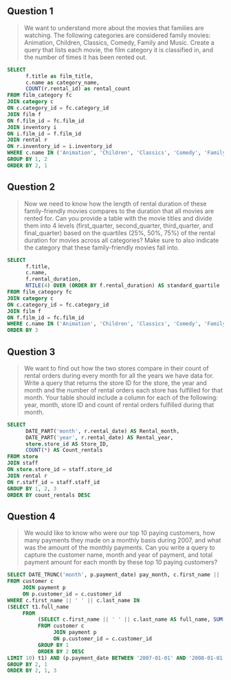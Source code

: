 ## Question 1
> We want to understand more about the movies that families are watching. The following categories are considered family movies: Animation, Children, Classics, Comedy, Family and Music. Create a query that lists each movie, the film category it is classified in, and the number of times it has been rented out.

```sql
SELECT 
      f.title as film_title, 
      c.name as category_name, 
      COUNT(r.rental_id) as rental_count
FROM film_category fc
JOIN category c
ON c.category_id = fc.category_id
JOIN film f
ON f.film_id = fc.film_id
JOIN inventory i
ON i.film_id = f.film_id
JOIN rental r 
ON r.inventory_id = i.inventory_id
WHERE c.name IN ('Animation', 'Children', 'Classics', 'Comedy', 'Family', 'Music')
GROUP BY 1, 2
ORDER BY 2, 1
```

## Question 2
> Now we need to know how the length of rental duration of these family-friendly movies compares to the duration that all movies are rented for. Can you provide a table with the movie titles and divide them into 4 levels (first_quarter, second_quarter, third_quarter, and final_quarter) based on the quartiles (25%, 50%, 75%) of the rental duration for movies across all categories? Make sure to also indicate the category that these family-friendly movies fall into.

```sql
SELECT 
      f.title, 
      c.name, 
      f.rental_duration, 
      NTILE(4) OVER (ORDER BY f.rental_duration) AS standard_quartile
FROM film_category fc
JOIN category c
ON c.category_id = fc.category_id
JOIN film f
ON f.film_id = fc.film_id
WHERE c.name IN ('Animation', 'Children', 'Classics', 'Comedy', 'Family', 'Music')
ORDER BY 3
```

## Question 3
> We want to find out how the two stores compare in their count of rental orders during every month for all the years we have data for. Write a query that returns the store ID for the store, the year and month and the number of rental orders each store has fulfilled for that month. Your table should include a column for each of the following: year, month, store ID and count of rental orders fulfilled during that month.

```sql
SELECT
      DATE_PART('month', r.rental_date) AS Rental_month,   
      DATE_PART('year', r.rental_date) AS Rental_year, 
      store.store_id AS Store_ID, 
      COUNT(*) AS Count_rentals
FROM store
JOIN staff
ON store.store_id = staff.store_id
JOIN rental r
ON r.staff_id = staff.staff_id
GROUP BY 1, 2, 3
ORDER BY count_rentals DESC
```

## Question 4
> We would like to know who were our top 10 paying customers, how many payments they made on a monthly basis during 2007, and what was the amount of the monthly payments. Can you write a query to capture the customer name, month and year of payment, and total payment amount for each month by these top 10 paying customers?

```sql
SELECT DATE_TRUNC('month', p.payment_date) pay_month, c.first_name || ' ' || c.last_name AS full_name, COUNT(p.amount) AS pay_countpermon, SUM(p.amount) AS pay_amount
FROM customer c
     JOIN payment p
     ON p.customer_id = c.customer_id
WHERE c.first_name || ' ' || c.last_name IN
(SELECT t1.full_name
     FROM
          (SELECT c.first_name || ' ' || c.last_name AS full_name, SUM(p.amount) as amount_total
          FROM customer c
               JOIN payment p
               ON p.customer_id = c.customer_id
          GROUP BY 1
          ORDER BY 2 DESC
LIMIT 10) t1) AND (p.payment_date BETWEEN '2007-01-01' AND '2008-01-01')
GROUP BY 2, 1
ORDER BY 2, 1, 3
```